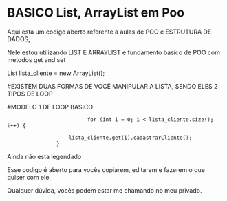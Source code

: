 # BASICO List, ArrayList em Poo

Aqui esta um codigo aberto referente a aulas de POO e ESTRUTURA DE DADOS,

Nele estou utilizando LIST E ARRAYLIST e fundamento basico de POO com metodos get and set

List<Cliente> lista_cliente = new ArrayList();


#EXISTEM DUAS FORMAS DE VOCÊ MANIPULAR A LISTA, SENDO ELES 2 TIPOS DE LOOP

#MODELO 1 DE LOOP BASICO


                              for (int i = 0; i < lista_cliente.size(); i++) {
                        
                        lista_cliente.get(i).cadastrarCliente();
                    } 



Ainda não esta legendado




Esse codigo é aberto para vocês copiarem, editarem e fazerem o que quiser com ele.

Qualquer dúvida, vocês podem estar me chamando no meu privado.



